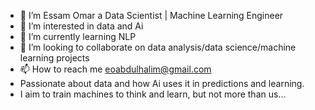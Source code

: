 - 👋 I’m Essam Omar a Data Scientist | Machine Learning Engineer 
- 👀 I’m interested in data and Ai 
- 🌱 I’m currently learning NLP 
- 💞️ I’m looking to collaborate on data analysis/data science/machine learning projects
- 📫 How to reach me eoabdulhalim@gmail.com
- Passionate about data and how Ai uses it in predictions and learning.
- I aim to train machines to think and learn, but not more than us...
